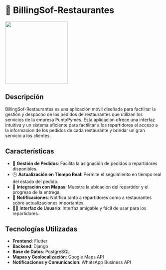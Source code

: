 # 📱 BillingSof-Restaurantes

<img src='https://sofpymes.com/demomedical/resources/img/logo-billingsof/logo-sm.png' width='200'>

## Descripción

BillingSof-Restaurantes es una aplicación móvil diseñada para factilitar la gestión y despacho de los pedidos de restaurantes que utilizan los servicios de la empresa PuntoPymes. Esta aplicación ofrece una interfaz intuitiva y un sistema eficiente para factilitar a los repartidores el acceso a la informacion de los pedidos de cada restaurante y brindar un gran servicio a los clientes.

## Características

- 🚀 **Gestión de Pedidos**: Facilita la asignación de pedidos a repartidores disponibles.
- 🕒 **Actualización en Tiempo Real**: Permite el seguimiento en tiempo real del estado del pedido.
- 📍 **Integración con Mapas**: Muestra la ubicación del repartidor y el progreso de la entrega.
- 🔔 **Notificaciones**: Notifica tanto a repartidores como a restaurantes sobre actualizaciones importantes.
- 🧑‍💻 **Interfaz de Usuario**: Interfaz amigable y fácil de usar para los repartidores.

## Tecnologías Utilizadas

- **Frontend**: Flutter
- **Backend**: Django
- **Base de Datos**: PostgreSQL
- **Mapas y Geolocalización**: Google Maps API
- **Notificaciones y Comunicacion**: WhatsApp Business API 
